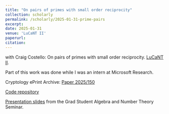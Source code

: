 ```yaml
---
title: "On pairs of primes with small order reciprocity"
collection: scholarly
permalink: /scholarly/2025-01-31-prime-pairs
excerpt: 
date: 2025-01-31
venue: 'LuCaNT II'
paperurl:
citation: 
---
```

with Craig Costello: On pairs of primes with small order reciprocity. [LuCaNT II](https://lucant.org/papers/2025/250130-Costello.pdf).

Part of this work was done while I was an intern at Microsoft Research.

Cryptology ePrint Archive: [Paper 2025/150](https://eprint.iacr.org/2025/150)

[Code repository](https://github.com/gkorpal/order-reciprocity)

[Presentation slides](https://gkorpal.github.io/files/prime-pairs_ppt.pdf) from the Grad Student Algebra and Number Theory Seminar.
